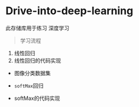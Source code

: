 # Drive-into-deep-learning
此存储库用于练习 深度学习
> 学习流程
1. 线性回归
2. 线性回归的代码实现
- 图像分类数据集
* `softMax`回归
+  softMax的代码实现
